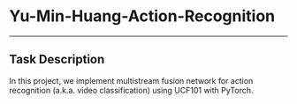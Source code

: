 # Yu-Min-Huang-Action-Recognition
---
## Task Description
In this project, we implement multistream fusion network  for action recognition (a.k.a. video classification) using UCF101 with PyTorch.
